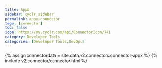 ```yaml
---
title: Appx
sidebar: cyclr_sidebar
permalink: appx-connector
tags: [connector]
toc: false
icon: https://my.cyclr.com/api/ConnectorIcon/741
category: Developer Tools
categories: [Developer Tools,DevOps]
---
```

{% assign connectordata = site.data.v2.connectors.connector-appx %}
{% include v2/connector/connector.html %}	